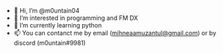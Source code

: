 - 👋 Hi, I’m @m0untain04
- 👀 I’m interested in programming and FM DX
- 🌱 I’m currently learning python
- 📫 You can contanct me by email (mihneaamuzantul@gmail.com) or by discord (m0untain#9981)

<!---
m0untain04/m0untain04 is a ✨ special ✨ repository because its `README.md` (this file) appears on your GitHub profile.
You can click the Preview link to take a look at your changes.
--->
